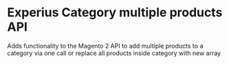 # Experius Category multiple products API
Adds functionality to the Magento 2 API to add multiple products to a category via one call or replace all products inside category with new array